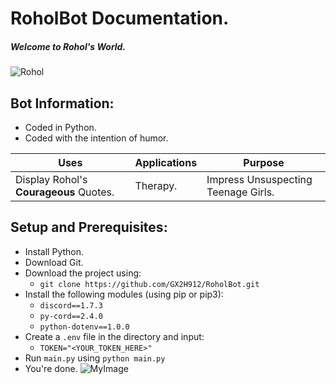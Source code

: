 # RoholBot Documentation.

##### Welcome to Rohol's World.

![Rohol](https://cdn.discordapp.com/avatars/452063034849099779/34e4d913aa806a906c05e18ab8e0c951.webp?size=256)

## Bot Information:
* Coded in Python.
* Coded with the intention of humor.

| Uses                                   | Applications | Purpose                             |
|----------------------------------------|--------------|-------------------------------------|
| Display Rohol's **Courageous** Quotes. | Therapy.     | Impress Unsuspecting Teenage Girls. |

## Setup and Prerequisites:
* Install Python.
* Download Git.
* Download the project using:
  * ```git clone https://github.com/GX2H912/RoholBot.git```
* Install the following modules (using pip or pip3):
    * ```discord==1.7.3```
    * ```py-cord==2.4.0```
    * ```python-dotenv==1.0.0```
* Create a ```.env``` file in the directory and input:
  * ```TOKEN="<YOUR_TOKEN_HERE>"```
* Run ```main.py``` using ```python main.py```
* You're done. ![MyImage](https://tenor.com/view/pig-gif-24924742)